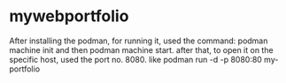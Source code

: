 # mywebportfolio

After installing the podman, for running it, used the command: podman machine init and then podman machine start. after that, to open it on the specific host, used the port no. 8080. like podman run -d -p 8080:80 my-portfolio